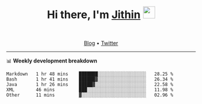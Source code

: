 <h1 align="center">Hi there, I'm <a href="https://jithset.github.io/" target="_blank">Jithin</a> <img
src="https://github.com/blackcater/blackcater/raw/main/images/Hi.gif" height="32" /></h1>

<br />

<p align="center">
  <a href="https://jithset.github.io">Blog</a> •
  <a href="https://twitter.com/jithset">Twitter</a>
</p>

---

📊 **Weekly development breakdown**

<!--START_SECTION:waka-->
```text
Markdown   1 hr 48 mins    ███████░░░░░░░░░░░░░░░░░░   28.25 % 
Bash       1 hr 41 mins    ██████▓░░░░░░░░░░░░░░░░░░   26.34 % 
Java       1 hr 26 mins    █████▓░░░░░░░░░░░░░░░░░░░   22.58 % 
XML        46 mins         ███░░░░░░░░░░░░░░░░░░░░░░   11.98 % 
Other      11 mins         ▓░░░░░░░░░░░░░░░░░░░░░░░░   02.96 % 
```
<!--END_SECTION:waka-->

